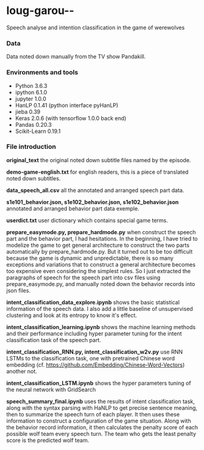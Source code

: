 # loug-garou--
Speech analyse and intention classification in the game of werewolves



### Data

Data noted down manually from the TV show Pandakill.

### Environments and tools

- Python 3.6.3
- ipython 6.1.0
- jupyter 1.0.0
- HanLP 0.1.41 (python interface pyHanLP)
- jieba 0.39
- Keras 2.0.6 (with tensorflow 1.0.0 back end)
- Pandas 0.20.3
- Scikit-Learn 0.19.1



### File introduction



**original_text** the original noted down subtitle files named by the episode.



**demo-game-english.txt** for english readers, this is a piece of translated noted down subtitles.



**data_speech_all.csv** all the annotated and arranged speech part data.



**s1e101_behavior.json, s1e102_behavior.json, s1e102_behavior.json** annotated and arranged behavior part data exemple.



**userdict.txt** user dictionary which contains special game terms.



**prepare_easymode.py, prepare_hardmode.py** when construct the speech part and the behavior part, I had hesitations. In the beginning, I have tried to modelize the game to get general architecture to construct the two parts automatically by prepare_hardmode.py. But it turned out to be too difficult because the game is dynamic and unpredictable, there is so many exceptions and variations that to construct a general architecture becomes too expensive even considering the simplest rules. So I just extracted the paragraphs of speech for the speech part into csv files using prepare_easymode.py, and manually noted down the behavior records into json files.



**intent_classification_data_explore.ipynb** shows the basic statistical information of the speech data. I also add a little baseline of unsupervised clustering and look at its entropy to know it's effect.



**intent_classification_learning.ipynb** shows the machine learning methods and their performance including hyper parameter tuning for the intent classification task of the speech part.



**intent_classification_RNN.py, intent_classification_w2v.py** use RNN LSTMs to the classification task, one with pretrained Chinese word embedding (cf.  https://github.com/Embedding/Chinese-Word-Vectors) another not.



**intent_classification_LSTM.ipynb** shows the hyper parameters tuning of the neural network with GridSearch



**speech_summary_final.ipynb** uses the results of intent classification task, along with the syntax parsing with HaNLP to get precise sentence meaning, then to summarize the speech turn of each player. It then uses these information to construct a configuration of the game situation. Along with the behavior record information, it then calculates the penalty score of each possible wolf team every speech turn. The team who gets the least penalty score is the predicted wolf team.